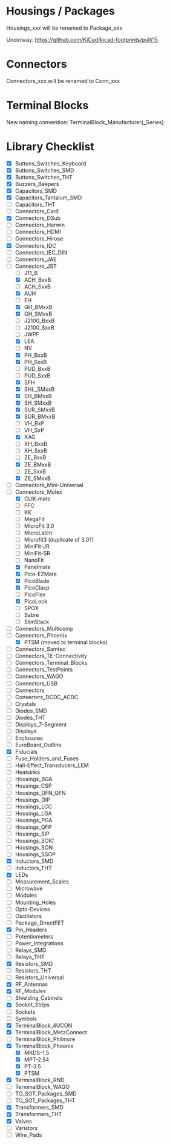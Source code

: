 # Housings / Packages

Housings_xxx will be renamed to Package_xxx

Underway: https://github.com/KiCad/kicad-footprints/pull/15

# Connectors

Connectors_xxx will be renamed to Conn_xxx

# Terminal Blocks

New naming convention: TerminalBlock_Manufacturer{_Series}

# Library Checklist

- [x] Buttons_Switches_Keyboard
- [x] Buttons_Switches_SMD
- [x] Buttons_Switches_THT
- [x] Buzzers_Beepers
- [x] Capacitors_SMD
- [x] Capacitors_Tantalum_SMD
- [ ] Capacitors_THT
- [ ] Connectors_Card
- [x] Connectors_DSub
- [ ] Connectors_Harwin
- [ ] Connectors_HDMI
- [ ] Connectors_Hirose
- [x] Connectors_IDC
- [ ] Connectors_IEC_DIN
- [ ] Connectors_JAE
- [ ] Connectors_JST
   - [ ] J11_B
   - [x] ACH_BxxB
   - [ ] ACH_SxxB 
   - [x] AUH
   - [ ] EH
   - [x] GH_BMxxB
   - [x] GH_SMxxB
   - [ ] J2100_BxxB
   - [ ] J2100_SxxB
   - [ ] JWPF
   - [x] LEA
   - [ ] NV
   - [x] PH_BxxB
   - [x] PH_SxxB
   - [ ] PUD_BxxB
   - [ ] PUD_SxxB
   - [x] SFH
   - [x] SHL_SMxxB
   - [x] SH_BMxxB
   - [x] SH_SMxxB
   - [x] SUR_SMxxB
   - [x] SUR_BMxxB
   - [ ] VH_BxP
   - [ ] VH_SxP
   - [x] XAG
   - [ ] XH_BxxB
   - [ ] XH_SxxB
   - [ ] ZE_BxxB
   - [x] ZE_BMxxB
   - [ ] ZE_SxxB
   - [x] ZE_SMxxB
- [ ] Connectors_Mini-Universal
- [ ] Connectors_Molex
  - [x] CLIK-mate
  - [ ] FFC
  - [ ] KK
  - [ ] MegaFit
  - [ ] MicroFit 3.0
  - [ ] MicroLatch
  - [ ] Microfit3 (duplicate of 3.0?)
  - [ ] MiniFit-JR
  - [ ] MiniFit-SR
  - [ ] NanoFit
  - [x] Panelmate
  - [x] Pico-EZMate
  - [x] PicoBlade
  - [x] PicoClasp
  - [ ] PicoFlex
  - [x] PicoLock
  - [ ] SPOX
  - [ ] Sabre
  - [ ] SlimStack
- [ ] Connectors_Multicomp
- [ ] Connectors_Phoenix
  - [x] PTSM (moved to terminal blocks)
- [ ] Connectors_Samtec
- [ ] Connectors_TE-Connectivity
- [ ] Connectors_Terminal_Blocks
- [ ] Connectors_TestPoints
- [ ] Connectors_WAGO
- [ ] Connectors_USB
- [ ] Connectors
- [ ] Converters_DCDC_ACDC
- [ ] Crystals
- [ ] Diodes_SMD
- [ ] Diodes_THT
- [ ] Displays_7-Segment
- [ ] Displays
- [ ] Enclosures
- [ ] EuroBoard_Outline
- [x] Fiducials
- [ ] Fuse_Holders_and_Fuses
- [ ] Hall-Effect_Transducers_LEM
- [ ] Heatsinks
- [ ] Housings_BGA
- [ ] Housings_CSP
- [ ] Housings_DFN_QFN
- [ ] Housings_DIP
- [ ] Housings_LCC
- [ ] Housings_LGA
- [ ] Housings_PGA
- [ ] Housings_QFP
- [ ] Housings_SIP
- [ ] Housings_SOIC
- [ ] Housings_SON
- [ ] Housings_SSOP
- [x] Inductors_SMD
- [ ] Inductors_THT
- [x] LEDs
- [ ] Measurement_Scales
- [ ] Microwave
- [ ] Modules
- [ ] Mounting_Holes
- [ ] Opto-Devices
- [ ] Oscillators
- [ ] Package_DirectFET
- [x] Pin_Headers
- [ ] Potentiometers
- [ ] Power_Integrations
- [ ] Relays_SMD
- [ ] Relays_THT
- [x] Resistors_SMD
- [ ] Resistors_THT
- [ ] Resistors_Universal
- [x] RF_Antennas
- [x] RF_Modules
- [ ] Shielding_Cabinets
- [x] Socket_Strips
- [ ] Sockets
- [ ] Symbols
- [x] TerminalBlock_4UCON
- [x] TerminalBlock_MetzConnect
- [ ] TerminalBlock_Philmore
- [x] TerminalBlock_Phoenix
   - [x] MKDS-1.5
   - [x] MPT-2.54
   - [x] PT-3.5
   - [x] PTSM
- [x] TerminalBlock_RND
- [ ] TerminalBlock_WAGO
- [ ] TO_SOT_Packages_SMD
- [ ] TO_SOT_Packages_THT
- [x] Transformers_SMD
- [x] Transformers_THT
- [x] Valves
- [ ] Varistors
- [ ] Wire_Pads
